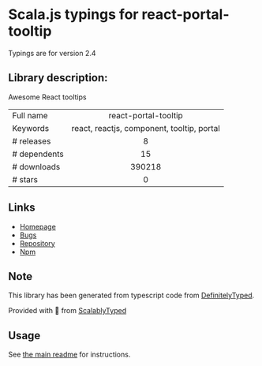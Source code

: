 
# Scala.js typings for react-portal-tooltip

Typings are for version 2.4

## Library description:
Awesome React tooltips

|                    |                 |
| ------------------ | :-------------: |
| Full name          | react-portal-tooltip |
| Keywords           | react, reactjs, component, tooltip, portal |
| # releases         | 8 |
| # dependents       | 15 |
| # downloads        | 390218 |
| # stars            | 0 |

## Links
- [Homepage](https://github.com/romainberger/react-portal-tooltip)
- [Bugs](https://github.com/romainberger/react-portal-tooltip)
- [Repository](https://github.com/romainberger/react-portal-tooltip)
- [Npm](https://www.npmjs.com/package/react-portal-tooltip)
    


## Note
This library has been generated from typescript code from [DefinitelyTyped](https://definitelytyped.org).

Provided with :purple_heart: from [ScalablyTyped](https://github.com/oyvindberg/ScalablyTyped)

## Usage
See [the main readme](../../readme.md) for instructions.


